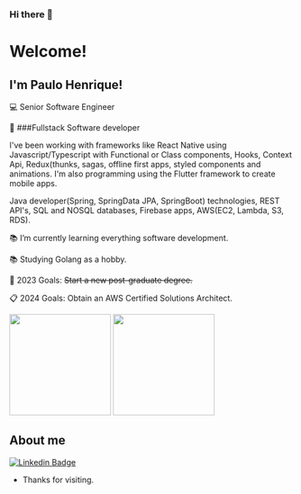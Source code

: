 ### Hi there 👋
# Welcome!

## I'm Paulo Henrique!

:computer: Senior Software Engineer

📳 ###Fullstack Software developer

I've been working with frameworks like React Native using Javascript/Typescript with Functional or Class components, Hooks, Context Api, Redux(thunks, sagas, offline first apps, styled components and animations. I'm also programming using the Flutter framework to create mobile apps.

Java developer(Spring, SpringData JPA, SpringBoot) technologies, REST API's, SQL and NOSQL databases, Firebase apps,  AWS(EC2, Lambda, S3, RDS).

:books: I’m currently learning everything software development.

:books: Studying Golang as a hobby.

:rocket: 2023 Goals: <s>Start a new post-graduate degree.</s>

:clipboard: 2024 Goals: Obtain an AWS Certified Solutions Architect.



<div>
  
<img height="180em" src="https://github-readme-stats.vercel.app/api?username=paulohbraga&show_icons=true&theme=algolia&include_all_commits=true&count_private=true"/>
<img height="180em" src="https://github-readme-stats.vercel.app/api/top-langs/?username=paulohbraga&hide=java,dart&layout=compact&langs_count=7&theme=algolia"/>
</div>


## About me

[![Linkedin Badge](https://img.shields.io/badge/-LinkedIn-blue?style=flat-square&logo=Linkedin&logoColor=white&link=https://br.linkedin.com/in/paulohbragap)](https://br.linkedin.com/in/paulohbragap)



- Thanks for visiting.
